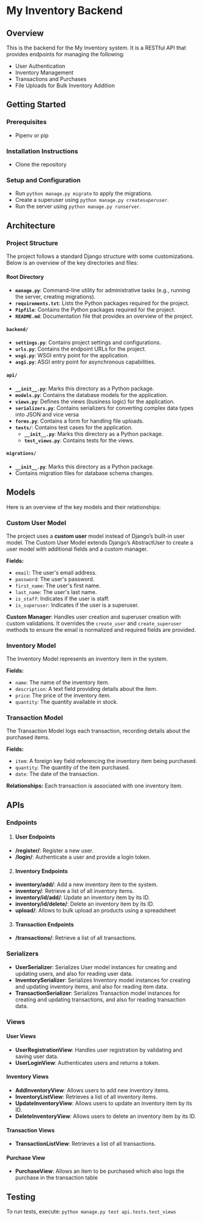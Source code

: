 # My Inventory Backend

## Overview
This is the backend for the My Inventory system. It is a RESTful API that provides endpoints for managing the following:
- User Authentication
- Inventory Management
- Transactions and Purchases
- File Uploads for Bulk Inventory Addition

## Getting Started
### Prerequisites
- Pipenv or pip

### Installation Instructions
- Clone the repository

### Setup and Configuration
- Run ``` python manage.py migrate ``` to apply the migrations.
- Create a superuser using ``` python manage.py createsuperuser ```.
- Run the server using ``` python manage.py runserver ```.

## Architecture

### Project Structure

The project follows a standard Django structure with some customizations. Below is an overview of the key directories and files:

#### Root Directory
- **`manage.py`**: Command-line utility for administrative tasks (e.g., running the server, creating migrations).
- **`requirements.txt`**: Lists the Python packages required for the project.
- **`Pipfile`**: Contains the Python packages required for the project.
- **`README.md`**: Documentation file that provides an overview of the project.

#### `backend/`
- **`settings.py`**: Contains project settings and configurations.
- **`urls.py`**: Contains the endpoint URLs for the project.
- **`wsgi.py`**: WSGI entry point for the application.
- **`asgi.py`**: ASGI entry point for asynchronous capabilities.

#### `api/`
- **`__init__.py`**: Marks this directory as a Python package.
- **`models.py`**: Contains the database models for the application.
- **`views.py`**: Defines the views (business logic) for the application.
- **`serializers.py`**: Contains serializers for converting complex data types into JSON and vice versa 
- **`forms.py`**: Contains a form for handling file uploads.
- **`tests/`**: Contains test cases for the application.
  - **`__init__.py`**: Marks this directory as a Python package.
  - **`test_views.py`**: Contains tests for the views.

#### `migrations/`
- **`__init__.py`**: Marks this directory as a Python package.
- Contains migration files for database schema changes.

## Models
Here is an overview of the key models and their relationships:

### Custom User Model
The project uses a **custom user** model instead of Django’s built-in user model. The Custom User Model extends Django’s AbstractUser to create a user model with additional fields and a custom manager.

**Fields:**
- `email`: The user's email address.
- `password`: The user's password.
- `first_name`: The user's first name.
- `last_name`: The user's last name.
- `is_staff`: Indicates if the user is staff.
- `is_superuser`: Indicates if the user is a superuser.

**Custom Manager**: Handles user creation and superuser creation with custom validations. It overrides the `create_user` and `create_superuser` methods to ensure the email is normalized and required fields are provided.

### Inventory Model
The Inventory Model represents an inventory item in the system.

**Fields:**
- `name`: The name of the inventory item.
- `description`: A text field providing details about the item.
- `price`: The price of the inventory item.
- `quantity`: The quantity available in stock.

### Transaction Model
The Transaction Model logs each transaction, recording details about the purchased items.

**Fields:**
- `item`: A foreign key field referencing the inventory item being purchased.
- `quantity`: The quantity of the item purchased.
- `date`: The date of the transaction.

**Relationships:**
Each transaction is associated with one inventory item.

## APIs

### Endpoints
1. #### User Endpoints
- **/register/**: Register a new user.
- **/login/**: Authenticate a user and provide a login token.

2. #### Inventory Endpoints
- **inventory/add/**: Add a new inventory item to the system.
- **inventory/**: Retrieve a list of all inventory items.
- **inventory/id/add/**: Update an inventory item by its ID.
- **inventory/id/delete/**: Delete an inventory item by its ID.
- **upload/**: Allows to bulk upload an products using a spreadsheet
3. #### Transaction Endpoints
- **/transactions/**: Retrieve a list of all transactions.

### Serializers
- **UserSerializer**: Serializes User model instances for creating and updating users, and also for reading user data.
- **InventorySerializer**: Serializes Inventory model instances for creating and updating inventory items, and also for reading item data.
- **TransactionSerializer**: Serializes Transaction model instances for creating and updating transactions, and also for reading transaction data.

### Views
#### User Views
- **UserRegistrationView**: Handles user registration by validating and saving user data.
- **UserLoginView**: Authenticates users and returns a token.


#### Inventory Views
- **AddInventoryView**: Allows   users to add new inventory items.
- **InventoryListView**: Retrieves a list of all inventory items.
- **UpdateInventoryView**: Allows   users to update an inventory item by its ID.
- **DeleteInventoryView**: Allows   users to delete an inventory item by its ID.

#### Transaction Views
- **TransactionListView**: Retrieves a list of all transactions.
#### Purchase View
- **PurchaseView**: Allows an item to be purchased which also logs the purchase in the transaction table
## Testing
To run tests, execute:
```python manage.py test api.tests.test_views```
